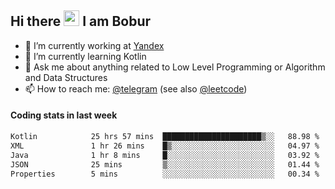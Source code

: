 ## Hi there <img src="https://media.giphy.com/media/hvRJCLFzcasrR4ia7z/giphy.gif" width="25px" height="25px"> I am Bobur

- 💼 I’m currently working at [Yandex](https://yandex.ru/)
- 🌱 I’m currently learning Kotlin
- 💬 Ask me about anything related to Low Level Programming or Algorithm and Data Structures
- 📫 How to reach me: [@telegram](https://t.me/octoant) (see also [@leetcode](https://leetcode.com/octoant/))    

#### Coding stats in last week

<!--START_SECTION:waka-->

```txt
Kotlin            25 hrs 57 mins  ██████████████████████▒░░   88.98 %
XML               1 hr 26 mins    █▒░░░░░░░░░░░░░░░░░░░░░░░   04.97 %
Java              1 hr 8 mins     █░░░░░░░░░░░░░░░░░░░░░░░░   03.92 %
JSON              25 mins         ▒░░░░░░░░░░░░░░░░░░░░░░░░   01.44 %
Properties        5 mins          ░░░░░░░░░░░░░░░░░░░░░░░░░   00.34 %
```

<!--END_SECTION:waka-->
